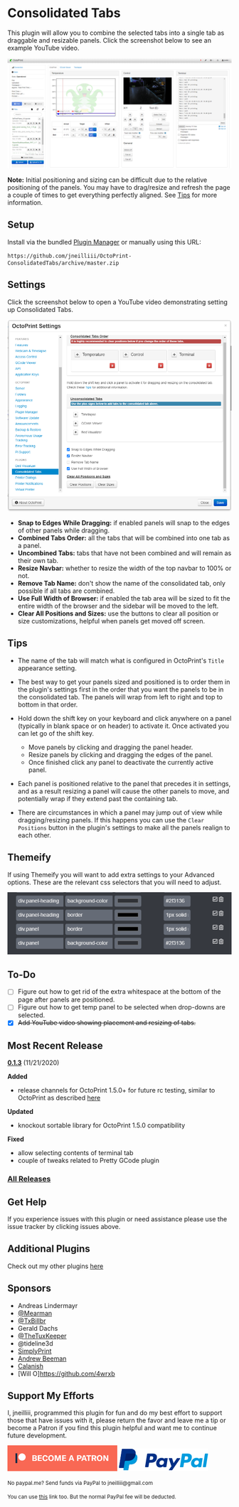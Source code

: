 # Consolidated Tabs

This plugin will allow you to combine the selected tabs into a single tab as draggable and resizable panels. Click the screenshot below to see an example YouTube video.

[![screenshot tab](screenshot_tab.png)](https://www.youtube.com/watch?v=fd2xVNUORg8)

**Note:** Initial positioning and sizing can be difficult due to the relative positioning of the panels. You may have to drag/resize and refresh the page a couple of times to get everything perfectly aligned. See [Tips](#Tips) for more information.

## Setup

Install via the bundled [Plugin Manager](https://docs.octoprint.org/en/master/bundledplugins/pluginmanager.html)
or manually using this URL:

    https://github.com/jneilliii/OctoPrint-ConsolidatedTabs/archive/master.zip

## Settings

Click the screenshot below to open a YouTube video demonstrating setting up Consolidated Tabs.

[![screenshot settings](screenshot_settings.png)](https://www.youtube.com/watch?v=rrzeOJF2u4A)

- **Snap to Edges While Dragging:** if enabled panels will snap to the edges of other panels while dragging.
- **Combined Tabs Order:** all the tabs that will be combined into one tab as a panel.
- **Uncombined Tabs:** tabs that have not been combined and will remain as their own tab.
- **Resize Navbar:** whether to resize the width of the top navbar to 100% or not.
- **Remove Tab Name:** don't show the name of the consolidated tab, only possible if all tabs are combined.
- **Use Full Width of Browser:** if enabled the tab area will be sized to fit the entire width of the browser and the sidebar will be moved to the left.
- **Clear All Positions and Sizes:** use the buttons to clear all position or size customizations, helpful when panels get moved off screen.

## Tips

- The name of the tab will match what is configured in OctoPrint's `Title` appearance setting.

- The best way to get your panels sized and positioned is to order them in the plugin's settings first in the order that you want the panels to be in the consolidated tab. The panels will wrap from left to right and top to bottom in that order.

- Hold down the shift key on your keyboard and click anywhere on a panel (typically in blank space or on header) to activate it. Once activated you can let go of the shift key.
  - Move panels by clicking and dragging the panel header.
  - Resize panels by clicking and dragging the edges of the panel.
  - Once finished click any panel to deactivate the currently active panel.

- Each panel is positioned relative to the panel that precedes it in settings, and as a result resizing a panel will cause the other panels to move, and potentially wrap if they extend past the containing tab.

- There are circumstances in which a panel may jump out of view while dragging/resizing panels. If this happens you can use the `Clear Positions` button in the plugin's settings to make all the panels realign to each other.

## Themeify

If using Themeify you will want to add extra settings to your Advanced options. These are the relevant css selectors that you will need to adjust.

![screenshot themeify](screenshot_themeify.png)

## To-Do
* [ ] Figure out how to get rid of the extra whitespace at the bottom of the page after panels are positioned.
* [ ] Figure out how to get temp panel to be selected when drop-downs are selected.
* [X] ~~Add YouTube video showing placement and resizing of tabs.~~

## Most Recent Release

**[0.1.3](https://github.com/jneilliii/OctoPrint-ConsolidatedTabs/releases/tag/0.1.3)** (11/21/2020)

**Added**

* release channels for OctoPrint 1.5.0+ for future rc testing, similar to OctoPrint as described [here](https://community.octoprint.org/t/how-to-use-the-release-channels-to-help-test-release-candidates/402)

**Updated**

* knockout sortable library for OctoPrint 1.5.0 compatibility

**Fixed**

* allow selecting contents of terminal tab
* couple of tweaks related to Pretty GCode plugin

### [All Releases](https://github.com/jneilliii/OctoPrint-ConsolidatedTabs/releases)

## Get Help

If you experience issues with this plugin or need assistance please use the issue tracker by clicking issues above.

## Additional Plugins

Check out my other plugins [here](https://plugins.octoprint.org/by_author/#jneilliii)

## Sponsors
- Andreas Lindermayr
- [@Mearman](https://github.com/Mearman)
- [@TxBillbr](https://github.com/TxBillbr)
- Gerald Dachs
- [@TheTuxKeeper](https://github.com/thetuxkeeper)
- @tideline3d
- [SimplyPrint](https://simplyprint.dk/)
- [Andrew Beeman](https://github.com/Kiendeleo)
- [Calanish](https://github.com/calanish)
- [Will O]https://github.com/4wrxb

## Support My Efforts
I, jneilliii, programmed this plugin for fun and do my best effort to support those that have issues with it, please return the favor and leave me a tip or become a Patron if you find this plugin helpful and want me to continue future development.

[![Patreon](patreon-with-text-new.png)](https://www.patreon.com/jneilliii) [![paypal](paypal-with-text.png)](https://paypal.me/jneilliii)

<small>No paypal.me? Send funds via PayPal to jneilliii&#64;gmail&#46;com

You can use [this](https://www.paypal.com/cgi-bin/webscr?cmd=_xclick&business=jneilliii@gmail.com) link too. But the normal PayPal fee will be deducted.
</small>
